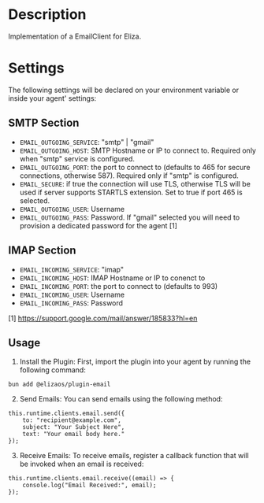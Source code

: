 # Description

Implementation of a EmailClient for Eliza.

# Settings

The following settings will be declared on your environment variable or inside your agent' settings:

## SMTP Section

- `EMAIL_OUTGOING_SERVICE`: "smtp" | "gmail"
- `EMAIL_OUTGOING_HOST`: SMTP Hostname or IP to connect to. Required only when "smtp" service is configured.
- `EMAIL_OUTGOING_PORT`: the port to connect to (defaults to 465 for secure connections, otherwise 587). Required only if "smtp" is configured.
- `EMAIL_SECURE`: if true the connection will use TLS, otherwise TLS will be used if server supports STARTLS extension. Set to true if port 465 is selected.
- `EMAIL_OUTGOING_USER`: Username
- `EMAIL_OUTGOING_PASS`: Password. If "gmail" selected you will need to provision a dedicated password for the agent [1]

## IMAP Section

- `EMAIL_INCOMING_SERVICE`: "imap"
- `EMAIL_INCOMING_HOST`: IMAP Hostname or IP to conenct to
- `EMAIL_INCOMING_PORT`: the port to connect to (defaults to 993)
- `EMAIL_INCOMING_USER`: Username
- `EMAIL_INCOMING_PASS`: Password

[1] https://support.google.com/mail/answer/185833?hl=en

## Usage

1. Install the Plugin: First, import the plugin into your agent by running the following command:

```
bun add @elizaos/plugin-email
```

2. Send Emails: You can send emails using the following method:

```
this.runtime.clients.email.send({
    to: "recipient@example.com",
    subject: "Your Subject Here",
    text: "Your email body here."
});
```

3. Receive Emails: To receive emails, register a callback function that will be invoked when an email is received:

```
this.runtime.clients.email.receive((email) => {
    console.log("Email Received:", email);
});
```
